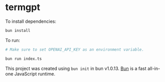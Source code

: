# termgpt

To install dependencies:

```bash
bun install
```

To run:

```bash
# Make sure to set OPENAI_API_KEY as an environment variable.

bun run index.ts
```


This project was created using `bun init` in bun v1.0.13. [Bun](https://bun.sh) is a fast all-in-one JavaScript runtime.
